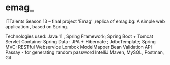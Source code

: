 # emag_

ITTalents Season 13 – final project ’Emag’ ,replica of emag.bg:
A simple web application , based on Spring.

Technologies used:
Java 11 ,
Spring Framework;
Spring Boot + Tomcat Servlet Container
Spring Data : JPA + Hibernate ; JdbcTemplate;
Spring MVC: RESTful Webservice
Lombok
ModelMapper
Bean Validation API 
Passay - for generating random password
IntelliJ Maven, MySQL, Postman, Git
